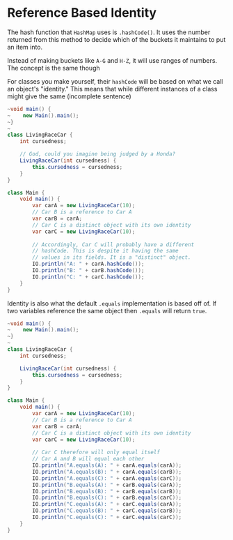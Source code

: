 # Reference Based Identity

The hash function that `HashMap` uses is `.hashCode()`. It uses the number
returned from this method to decide which of the buckets it maintains
to put an item into.

Instead of making buckets like `A-G` and `H-Z`, it will use ranges of numbers. The concept is the
same though

For classes you make yourself, their `hashCode` will be based on what we call an object's
"identity." This means that while different instances of a class might give the same (incomplete sentence)


```java
~void main() {
~    new Main().main();    
~}
~
class LivingRaceCar {
    int cursedness;

    // God, could you imagine being judged by a Honda?
    LivingRaceCar(int cursedness) {
        this.cursedness = cursedness;
    }
}

class Main {
    void main() {
        var carA = new LivingRaceCar(10);
        // Car B is a reference to Car A
        var carB = carA;
        // Car C is a distinct object with its own identity
        var carC = new LivingRaceCar(10);
        
        // Accordingly, Car C will probably have a different
        // hashCode. This is despite it having the same
        // values in its fields. It is a "distinct" object.
        IO.println("A: " + carA.hashCode());
        IO.println("B: " + carB.hashCode());
        IO.println("C: " + carC.hashCode());
    }
}
```

Identity is also what the default `.equals` implementation is based off of. 
If two variables reference the same object then `.equals` will return `true`.

```java
~void main() {
~    new Main().main();    
~}
~
class LivingRaceCar {
    int cursedness;

    LivingRaceCar(int cursedness) {
        this.cursedness = cursedness;
    }
}

class Main {
    void main() {
        var carA = new LivingRaceCar(10);
        // Car B is a reference to Car A
        var carB = carA;
        // Car C is a distinct object with its own identity
        var carC = new LivingRaceCar(10);
        
        // Car C therefore will only equal itself
        // Car A and B will equal each other
        IO.println("A.equals(A): " + carA.equals(carA));
        IO.println("A.equals(B): " + carA.equals(carB));
        IO.println("A.equals(C): " + carA.equals(carC));
        IO.println("B.equals(A): " + carB.equals(carA));
        IO.println("B.equals(B): " + carB.equals(carB));
        IO.println("B.equals(C): " + carB.equals(carC));
        IO.println("C.equals(A): " + carC.equals(carA));
        IO.println("C.equals(B): " + carC.equals(carB));
        IO.println("C.equals(C): " + carC.equals(carC));
    }
}
```